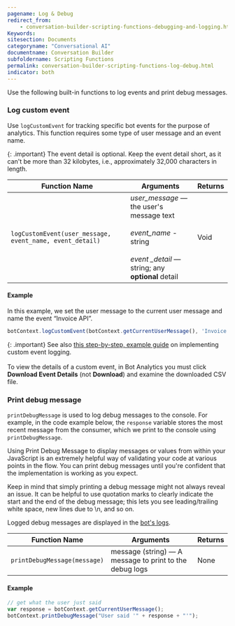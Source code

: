 ```yaml
---
pagename: Log & Debug
redirect_from:
    - conversation-builder-scripting-functions-debugging-and-logging.html
Keywords:
sitesection: Documents
categoryname: "Conversational AI"
documentname: Conversation Builder
subfoldername: Scripting Functions
permalink: conversation-builder-scripting-functions-log-debug.html
indicator: both
---
```


Use the following built-in functions to log events and print debug messages.

### Log custom event

Use `logCustomEvent` for tracking specific bot events for the purpose of analytics. This function requires some type of user message and an event name. 

{: .important}
The event detail is optional. Keep the event detail short, as it can't be more than 32 kilobytes, i.e., approximately 32,000 characters in length.

| Function Name | Arguments | Returns |
| --- | --- | --- |
| `logCustomEvent(user_message, event_name, event_detail)` | <em>user_message — </em>the user's message text<br><br><em>event_name - </em>string<br><br><em>event _detail — </em>string; any **optional** detail | Void |

#### Example
In this example, we set the user message to the current user message and name the event “Invoice API”.

```javascript
botContext.logCustomEvent(botContext.getCurrentUserMessage(), 'Invoice API', 'API call successful');
```

{: .important}
See also [this step-by-step, example guide](conversation-builder-best-practices-custom-event-logging.html) on implementing custom event logging.<br><br>To view the details of a custom event, in Bot Analytics you must click **Download Event Details** (not **Download**) and examine the downloaded CSV file.

### Print debug message

`printDebugMessage` is used to log debug messages to the console. For example, in the code example below, the `response` variable stores the most recent message from the consumer, which we print to the console using `printDebugMessage`.

Using Print Debug Message to display messages or values from within your JavaScript is an extremely helpful way of validating your code at various points in the flow. You can print debug messages until you're confident that the implementation is working as you expect.

Keep in mind that simply printing a debug message might not always reveal an issue. It can be helpful to use quotation marks to clearly indicate the start and the end of the debug message; this lets you see leading/trailing white space, new lines due to \\n, and so on.

Logged debug messages are displayed in the [bot's logs](conversation-builder-testing-deployment-debugging.html).

| Function Name | Arguments | Returns |
| --- | --- | --- |
| `printDebugMessage(message)` | message (string) — A message to print to the debug logs | None |

#### Example

```javascript
// get what the user just said
var response = botContext.getCurrentUserMessage();
botContext.printDebugMessage("User said '" + response + "'");
```
